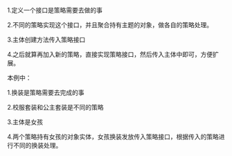 1.定义一个接口是策略需要去做的事

2.不同的策略实现这个接口，并且聚合持有主题的对象，做各自的策略处理。

3.主体创建方法传入策略接口

4.之后就算再加入新的策略，直接实现策略接口，然后传入主体中即可，方便扩展。


本例中：

1.换装是策略需要去完成的事

2.校服套装和公主套装是不同的策略

3.主体是女孩

4.两个策略持有女孩的对象实体，女孩换装发放传入策略接口，根据传入的策略进行不同的换装处理。
